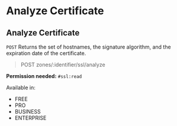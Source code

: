 # Analyze Certificate



## Analyze Certificate

`POST` Returns the set of hostnames, the signature algorithm, and the expiration date of the certificate.

> POST zones/:identifier/ssl/analyze

**Permission needed:** `#ssl:read`

Available in:

* FREE
* PRO
* BUSINESS
* ENTERPRISE

